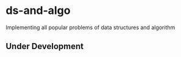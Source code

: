 # ds-and-algo
Implementing all popular problems of data structures and algorithm 

## Under Development

